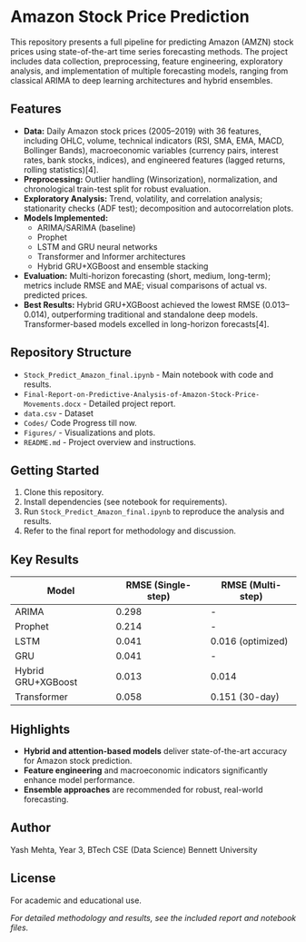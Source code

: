 # Amazon Stock Price Prediction

This repository presents a full pipeline for predicting Amazon (AMZN) stock prices using state-of-the-art time series forecasting methods. The project includes data collection, preprocessing, feature engineering, exploratory analysis, and implementation of multiple forecasting models, ranging from classical ARIMA to deep learning architectures and hybrid ensembles.

## Features

- **Data:** Daily Amazon stock prices (2005–2019) with 36 features, including OHLC, volume, technical indicators (RSI, SMA, EMA, MACD, Bollinger Bands), macroeconomic variables (currency pairs, interest rates, bank stocks, indices), and engineered features (lagged returns, rolling statistics)[4].
- **Preprocessing:** Outlier handling (Winsorization), normalization, and chronological train-test split for robust evaluation.
- **Exploratory Analysis:** Trend, volatility, and correlation analysis; stationarity checks (ADF test); decomposition and autocorrelation plots.
- **Models Implemented:**
  - ARIMA/SARIMA (baseline)
  - Prophet
  - LSTM and GRU neural networks
  - Transformer and Informer architectures
  - Hybrid GRU+XGBoost and ensemble stacking
- **Evaluation:** Multi-horizon forecasting (short, medium, long-term); metrics include RMSE and MAE; visual comparisons of actual vs. predicted prices.
- **Best Results:** Hybrid GRU+XGBoost achieved the lowest RMSE (0.013–0.014), outperforming traditional and standalone deep models. Transformer-based models excelled in long-horizon forecasts[4].

## Repository Structure

- `Stock_Predict_Amazon_final.ipynb` - Main notebook with code and results.
- `Final-Report-on-Predictive-Analysis-of-Amazon-Stock-Price-Movements.docx` - Detailed project report.
- `data.csv` - Dataset
- `Codes/` Code Progress till now.
- `Figures/` - Visualizations and plots.
- `README.md` - Project overview and instructions.

## Getting Started

1. Clone this repository.
2. Install dependencies (see notebook for requirements).
3. Run `Stock_Predict_Amazon_final.ipynb` to reproduce the analysis and results.
4. Refer to the final report for methodology and discussion.

## Key Results

| Model                | RMSE (Single-step) | RMSE (Multi-step) |
|----------------------|--------------------|-------------------|
| ARIMA                | 0.298              | -                 |
| Prophet              | 0.214              | -                 |
| LSTM                 | 0.041              | 0.016 (optimized) |
| GRU                  | 0.041              | -                 |
| Hybrid GRU+XGBoost   | 0.013              | 0.014             |
| Transformer          | 0.058              | 0.151 (30-day)    |

## Highlights

- **Hybrid and attention-based models** deliver state-of-the-art accuracy for Amazon stock prediction.
- **Feature engineering** and macroeconomic indicators significantly enhance model performance.
- **Ensemble approaches** are recommended for robust, real-world forecasting.

## Author

Yash Mehta, 
Year 3, BTech CSE (Data Science)
Bennett University

## License

For academic and educational use.

*For detailed methodology and results, see the included report and notebook files.*
